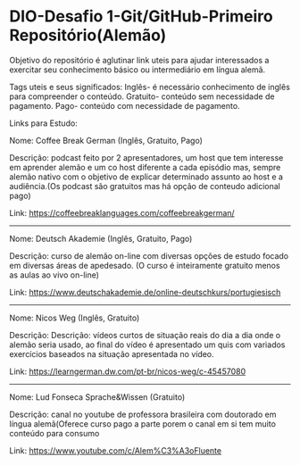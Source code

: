 # DIO-Desafio 1-Git/GitHub-Primeiro Repositório(Alemão)
Objetivo do repositório é aglutinar link uteis para ajudar interessados a exercitar seu conhecimento básico ou intermediário em língua alemã. 

Tags uteis e seus significados: Inglês- é necessário conhecimento de inglês para compreender o conteúdo.
                                Gratuito- conteúdo sem necessidade de pagamento. 
                                Pago- conteúdo com necessidade de pagamento. 
                                
Links para Estudo:

Nome: Coffee Break German (Inglês, Gratuito, Pago)

Descrição: podcast feito por 2 apresentadores, um host que tem interesse em aprender alemão e um co host diferente a cada episódio mas, sempre alemão nativo com o objetivo de explicar determinado assunto ao host e a audiência.(Os podcast são gratuitos mas há opção de conteudo adicional pago)

Link: https://coffeebreaklanguages.com/coffeebreakgerman/
_________________________________________________________________________________________________________________________________________________________________________

Nome: Deutsch Akademie (Inglês, Gratuito, Pago)

Descrição: curso de alemão on-line com diversas opções de estudo focado em diversas áreas de apedesado. (O curso é inteiramente gratuito menos as aulas ao vivo on-line)

Link: https://www.deutschakademie.de/online-deutschkurs/portugiesisch
_________________________________________________________________________________________________________________________________________________________________________

Nome: Nicos Weg (Inglês, Gratuito)

Descrição: Descrição: vídeos curtos de situação reais do dia a dia onde o alemão seria usado, ao final do vídeo é apresentado um quis com variados exercícios baseados na situação apresentada no vídeo.

Link: https://learngerman.dw.com/pt-br/nicos-weg/c-45457080
_________________________________________________________________________________________________________________________________________________________________________

Nome: Lud Fonseca Sprache&Wissen (Gratuito)

Descrição: canal no youtube de professora brasileira com doutorado em língua alemã(Oferece curso pago a parte porem o canal em si tem muito conteúdo para consumo

Link: https://www.youtube.com/c/Alem%C3%A3oFluente
